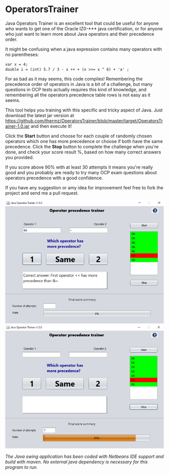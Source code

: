 # OperatorsTrainer

Java Operators Trainer is an excellent tool that could be useful for anyone who wants to get one of the Oracle IZ0-*** java certification, or for anyone who just want to learn more about Java operators and their precedence order.

It might be confusing when a java expression contains many operators with no parentheses:

```
var x = 4;
double i = (int) 5.7 / 3 - x ++ + (x >>= x ^ 6) + 'a' ;
```

For as bad as it may seems, this code compiles! Remembering the precedence order of operators in Java is a bit of a challenge, but many questions in OCP tests actually requires this kind of knowledge, and remembering all the operators precedence table rows is not easy as it seems.

This tool helps you training with this specific and tricky aspect of Java. Just download the latest jar version at https://github.com/thermz/OperatorsTrainer/blob/master/target/OperatorsTrainer-1.0.jar and then execute it!

Click the **Start** button and choose for each couple of randomly chosen operators which one has more precedence or choose if both have the same precedence.
Click the **Stop** button to complete the challenge when you're done, and check your score result %, based on how many correct answers you provided.

If you score above 90% with at least 30 attempts it means you're really good and you probably are ready to try many OCP exam questions about operators precedence with a good confidence.

If you have any suggestion or amy idea for improvement feel free to fork the project and send me a pull request.

![Alt text](OperatorsTrainer.PNG?raw=true "Example")
![Alt text](OperatorsTrainer_End.PNG?raw=true "Example")

*The Java swing application has been coded with Netbeans IDE support and build with maven.
No external java dependency is necessary for this program to run.*
